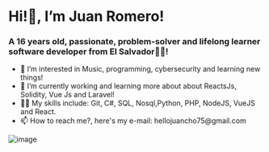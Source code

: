 <h1 class="text-center">Hi!👋, I’m Juan Romero!</h1>
<h3>A 16 years old, passionate, problem-solver and lifelong learner software developer from El Salvador🦾🔥!</h3>
<ul>
<li>👀 I’m interested in Music, programming, cybersecurity  and learning new things!</li>
<li>🎯 I’m currently working and learning more about about ReactsJs, Solidity, Vue Js and Laravel!</li>
 <li>👨‍💻 My skills include: Git, C#, SQL, Nosql,Python, PHP, NodeJS, VueJS and React. </li>
<li>📫 How to reach me?, here's my e-mail: hellojuancho75@gmail.com</li>
 </ul>


![image](https://github-readme-stats.vercel.app/api?username=jromerooo2&show_icons=true&theme=radical)

<link href="https://unpkg.com/tailwindcss@^2/dist/tailwind.min.css" rel="stylesheet">
<!---
jromerooo2/jromerooo2 is a ✨ special ✨ repository because its `README.md` (this file) appears on your GitHub profile.
You can click the Preview link to take a look at your changes.
--->
